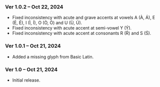 ### Ver 1.0.2 – Oct 22, 2024
- Fixed inconsistency with acute and grave accents at vowels A (À, Á), E (È, É), I (Ì, Í), O (Ò, Ó) and U (Ù, Ú).
- Fixed inconsistency with acute accent at semi-vowel Y (Ý).
- Fixed inconsistency with acute accent at consonants R (Ŕ) and S (Ś).

### Ver 1.0.1 – Oct 21, 2024
- Added a missing glyph from Basic Latin.

### Ver 1.0 – Oct 21, 2024
- Initial release.
